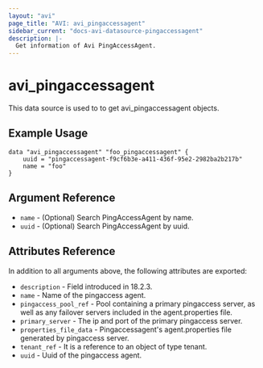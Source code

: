 ```yaml
---
layout: "avi"
page_title: "AVI: avi_pingaccessagent"
sidebar_current: "docs-avi-datasource-pingaccessagent"
description: |-
  Get information of Avi PingAccessAgent.
---
```


# avi_pingaccessagent

This data source is used to to get avi_pingaccessagent objects.

## Example Usage

```hcl
data "avi_pingaccessagent" "foo_pingaccessagent" {
    uuid = "pingaccessagent-f9cf6b3e-a411-436f-95e2-2982ba2b217b"
    name = "foo"
}
```

## Argument Reference

* `name` - (Optional) Search PingAccessAgent by name.
* `uuid` - (Optional) Search PingAccessAgent by uuid.

## Attributes Reference

In addition to all arguments above, the following attributes are exported:

* `description` - Field introduced in 18.2.3.
* `name` - Name of the pingaccess agent.
* `pingaccess_pool_ref` - Pool containing a primary pingaccess server, as well as any failover servers included in the agent.properties file.
* `primary_server` - The ip and port of the primary pingaccess server.
* `properties_file_data` - Pingaccessagent's agent.properties file generated by pingaccess server.
* `tenant_ref` - It is a reference to an object of type tenant.
* `uuid` - Uuid of the pingaccess agent.

